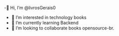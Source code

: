  -👋 Hi, I’m @livrosGerais0
- 👀 I’m interested in technology books
- 🌱 I’m currently learning  Backend
- 💞️ I’m looking to collaborate  books opensource-br.

